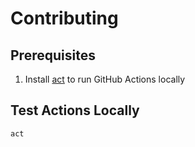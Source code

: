 # Contributing

## Prerequisites

1. Install [act](https://github.com/nektos/act#installation) to run GitHub Actions locally

## Test Actions Locally

```shell
act
```
